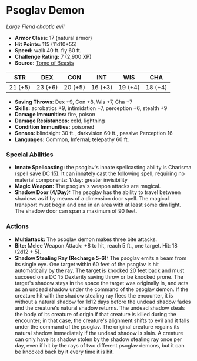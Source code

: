 # Psoglav Demon

*Large* *Fiend* *chaotic evil*

- **Armor Class:** 17 (natural armor)
- **Hit Points:** 115 (11d10+55)
- **Speed:** walk 40 ft. fly 60 ft.
- **Challenge Rating:** 7 (2,900 XP)
- **Source:** [Tome of Beasts](https://koboldpress.com/kpstore/product/tome-of-beasts-for-5th-edition-print/)

| STR | DEX | CON | INT | WIS | CHA |
| --- | --- | --- | --- | --- | --- |
| 21 (+5) | 23 (+6) | 20 (+5) | 16 (+3) | 19 (+4) | 18 (+4) |

- **Saving Throws**: Dex +9, Con +8, Wis +7, Cha +7
- **Skills:** acrobatics +9, intimidation +7, perception +6, stealth +9
- **Damage Immunities:** fire, poison
- **Damage Resistances:** cold, lightning
- **Condition Immunities:** poisoned
- **Senses:** blindsight 30 ft., darkvision 60 ft., passive Perception 16
- **Languages:** Common, Infernal; telepathy 60 ft.
### Special Abilities
- **Innate Spellcasting:** the psoglav's innate spellcasting ability is Charisma (spell save DC 15). It can innately cast the following spell, requiring no material components:  1/day: greater invisibility
- **Magic Weapon:** The psoglav's weapon attacks are magical.
- **Shadow Door (4/Day):** The psoglav has the ability to travel between shadows as if by means of a dimension door spell. The magical transport must begin and end in an area with at least some dim light. The shadow door can span a maximum of 90 feet.
### Actions
- **Multiattack:** The psoglav demon makes three bite attacks.
- **Bite:** Melee Weapon Attack: +8 to hit, reach 5 ft., one target. Hit: 18 (2d12 + 5).
- **Shadow Stealing Ray (Recharge 5-6):** The psoglav emits a beam from its single eye. One target within 60 feet of the psoglav is hit automatically by the ray. The target is knocked 20 feet back and must succeed on a DC 15 Dexterity saving throw or be knocked prone. The target's shadow stays in the space the target was originally in, and acts as an undead shadow under the command of the psoglav demon. If the creature hit with the shadow stealing ray flees the encounter, it is without a natural shadow for 1d12 days before the undead shadow fades and the creature's natural shadow returns. The undead shadow steals the body of its creature of origin if that creature is killed during the encounter; in that case, the creature's alignment shifts to evil and it falls under the command of the psoglav. The original creature regains its natural shadow immediately if the undead shadow is slain. A creature can only have its shadow stolen by the shadow stealing ray once per day, even if hit by the rays of two different psoglav demons, but it can be knocked back by it every time it is hit.
